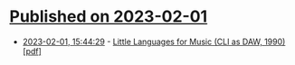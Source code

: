 # [Published on 2023-02-01](index.md)

* [2023-02-01, 15:44:29](https://news.ycombinator.com/item?id=34612088) - [Little Languages for Music (CLI as DAW, 1990) [pdf]](https://www.usenix.org/legacy/publications/compsystems/1990/spr_langston.pdf)
